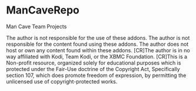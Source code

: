 # ManCaveRepo

Man Cave Team Projects

The author is not responsible for the use of these addons.
The author is not responsible for the content found using these addons. 
The author does not host or own any content found within these addons.
[CR]The author is in no way affiliated with Kodi, Team Kodi, or the XBMC Foundation.
[CR]This is a Non-profit resource, organized solely for educational purposes which is protected under the Fair-Use doctrine of the Copyright Act,
Specifically section 107, which does promote freedom of expression, by permitting the unlicensed use of copyright-protected works.